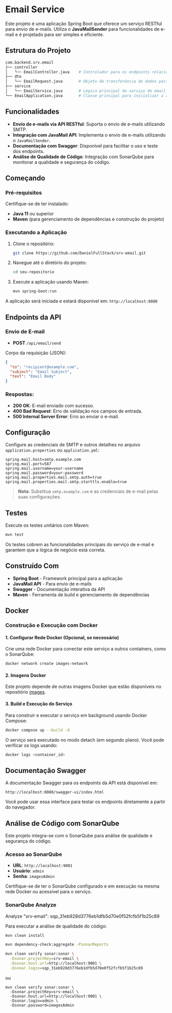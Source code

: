 # Email Service

Este projeto é uma aplicação Spring Boot que oferece um serviço RESTful para envio de e-mails. Utiliza o **JavaMailSender** para funcionalidades de e-mail e é projetado para ser simples e eficiente.

## Estrutura do Projeto

```bash
com.backend.srv.email
├── controller
│   └── EmailController.java    # Controlador para os endpoints relacionados ao envio de emails
├── dto
│   └── EmailRequest.java       # Objeto de transferência de dados para as requisições de envio de email
├── service
│   └── EmailService.java       # Lógica principal do serviço de email
└── EmailApplication.java       # Classe principal para inicializar a aplicação
```

## Funcionalidades

- **Envio de e-mails via API RESTful**: Suporta o envio de e-mails utilizando SMTP.
- **Integração com JavaMail API**: Implementa o envio de e-mails utilizando o `JavaMailSender`.
- **Documentação com Swagger**: Disponível para facilitar o uso e teste dos endpoints.
- **Análise de Qualidade de Código**: Integração com SonarQube para monitorar a qualidade e segurança do código.

## Começando

### Pré-requisitos

Certifique-se de ter instalado:

- **Java 11** ou superior
- **Maven** (para gerenciamento de dependências e construção do projeto)

### Executando a Aplicação

1. Clone o repositório:
   ```bash
   git clone https://github.com/DanielFullStack/srv-email.git
   ```
2. Navegue até o diretório do projeto:
   ```bash
   cd seu-repositorio
   ```
3. Execute a aplicação usando Maven:
   ```bash
   mvn spring-boot:run
   ```

A aplicação será iniciada e estará disponível em: `http://localhost:8080`

## Endpoints da API

### Envio de E-mail

- **POST** `/api/email/send`

Corpo da requisição (JSON):

```json
{
  "to": "recipient@example.com",
  "subject": "Email Subject",
  "text": "Email Body"
}
```

### Respostas:

- **200 OK**: E-mail enviado com sucesso.
- **400 Bad Request**: Erro de validação nos campos de entrada.
- **500 Internal Server Error**: Erro ao enviar o e-mail.

## Configuração

Configure as credenciais de SMTP e outros detalhes no arquivo `application.properties` ou `application.yml`:

```properties
spring.mail.host=smtp.example.com
spring.mail.port=587
spring.mail.username=your-username
spring.mail.password=your-password
spring.mail.properties.mail.smtp.auth=true
spring.mail.properties.mail.smtp.starttls.enable=true
```

> **Nota**: Substitua `smtp.example.com` e as credenciais de e-mail pelas suas configurações.

## Testes

Execute os testes unitários com Maven:

```bash
mvn test
```

Os testes cobrem as funcionalidades principais do serviço de e-mail e garantem que a lógica de negócio está correta.

## Construído Com

- **Spring Boot** - Framework principal para a aplicação
- **JavaMail API** - Para envio de e-mails
- **Swagger** - Documentação interativa da API
- **Maven** - Ferramenta de build e gerenciamento de dependências

## Docker

### Construção e Execução com Docker

#### 1. Configurar Rede Docker (Opcional, se necessário)
Crie uma rede Docker para conectar este serviço a outros containers, como o SonarQube:

```bash
docker network create images-network
```

#### 2. Imagens Docker
Este projeto depende de outras imagens Docker que estão disponíveis no repositório [images](https://github.com/DanielFullStack/images).

#### 3. Build e Execução do Serviço

Para construir e executar o serviço em background usando Docker Compose:

```bash
docker compose up --build -d
```

O serviço será executado no modo detach (em segundo plano). Você pode verificar os logs usando:

```bash
docker logs <container_id>
```

## Documentação Swagger

A documentação Swagger para os endpoints da API está disponível em:

```
http://localhost:8080/swagger-ui/index.html
```

Você pode usar essa interface para testar os endpoints diretamente a partir do navegador.

## Análise de Código com SonarQube

Este projeto integra-se com o SonarQube para análise de qualidade e segurança do código.

### Acesso ao SonarQube

- **URL**: `http://localhost:9001`
- **Usuário**: `admin`
- **Senha**: `imagesAdmin`

Certifique-se de ter o SonarQube configurado e em execução na mesma rede Docker ou acessível para o serviço.

### SonarQube Analyze

Analyze "srv-email": sqp_31eb928d3776eb1dfb5d70e0f52fcfb5f1b25c89

Para executar a análise de qualidade do código:
```bash
mvn clean install

mvn dependency-check:aggregate -PsonarReports

mvn clean verify sonar:sonar \
  -Dsonar.projectKey=srv-email \
  -Dsonar.host.url=http://localhost:9001 \
  -Dsonar.login=sqp_31eb928d3776eb1dfb5d70e0f52fcfb5f1b25c89
```
ou

```
mvn clean verify sonar:sonar \
  -Dsonar.projectKey=srv-email \
  -Dsonar.host.url=http://localhost:9001 \
  -Dsonar.login=admin \
  -Dsonar.password=imagesAdmin
```